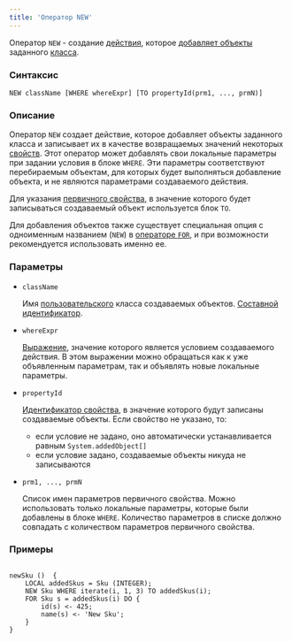 ```yaml
---
title: 'Оператор NEW'
---
```


Оператор `NEW` - создание [действия](Actions.md), которое [добавляет объекты](New_object_NEW_.md) заданного [класса](Classes.md).

### Синтаксис

    NEW className [WHERE whereExpr] [TO propertyId(prm1, ..., prmN)]

### Описание

Оператор `NEW` создает действие, которое добавляет объекты заданного класса и записывает их в качестве возвращаемых значений некоторых [свойств](Properties.md). Этот оператор может добавлять свои локальные параметры при задании условия в блоке `WHERE`. Эти параметры соответствуют перебираемым объектам, для которых будет выполняться добавление объекта, и не являются параметрами создаваемого действия. 

Для указания [первичного свойства](Data_properties_DATA_.md), в значение которого будет записываться создаваемый объект используется блок `TO`. 

Для добавления объектов также существует специальная опция с одноименным названием (`NEW`) в [операторе `FOR`](FOR_operator.md), и при возможности рекомендуется использовать именно ее.

### Параметры

- `className`

    Имя [пользовательского](User_classes.md) класса создаваемых объектов. [Составной идентификатор](IDs.md#cid-broken).

- `whereExpr`

    [Выражение](Expression.md), значение которого является условием создаваемого действия. В этом выражении можно обращаться как к уже объявленным параметрам, так и объявлять новые локальные параметры.

- `propertyId`

    [Идентификатор свойства](IDs.md#propertyid-broken), в значение которого будут записаны создаваемые объекты. Если свойство не указано, то:

    - если условие не задано, оно автоматически устанавливается равным `System.addedObject[]`
    - если условие задано, создаваемые объекты никуда не записываются

- `prm1, ..., prmN`

    Список имен параметров первичного свойства. Можно использовать только локальные параметры, которые были добавлены в блоке `WHERE`. Количество параметров в списке должно совпадать с количеством параметров первичного свойства. 

### Примеры

```lsf

newSku ()  {
    LOCAL addedSkus = Sku (INTEGER);
    NEW Sku WHERE iterate(i, 1, 3) TO addedSkus(i);
    FOR Sku s = addedSkus(i) DO {
        id(s) <- 425;
        name(s) <- 'New Sku';
    }
}
```
